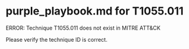 # purple_playbook.md for T1055.011

ERROR: Technique T1055.011 does not exist in MITRE ATT&CK

Please verify the technique ID is correct.